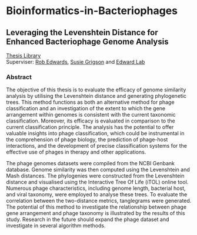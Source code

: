 # Bioinformatics-in-Bacteriophages
## Leveraging the Levenshtein Distance for Enhanced Bacteriophage Genome Analysis

[Thesis Library](https://flextra.flinders.edu.au/flex/public/rhd/view/e2950f68-74f7-472a-b083-42a83656b802/1) \
Superviser: [Rob Edwards](https://github.com/linsalrob), [Susie Grigson](https://github.com/susiegriggo) and [Edward Lab](https://github.com/linsalrob/EdwardsLab)

### Abstract
The objective of this thesis is to evaluate the efficacy of genome similarity analysis by utilising the Levenshtein distance and generating phylogenetic trees. This method functions as both an alternative method for phage classification and an investigation of the extent to which the gene arrangement within genomes is consistent with the current taxonomic classification. Moreover, its efficacy is evaluated in comparison to the current classification principle. The analysis has the potential to offer valuable insights into phage classification, which could be instrumental in the comprehension of phage biology, the prediction of phage-host interactions, and the development of precise classification systems for the effective use of phages in therapy and other applications.

The phage genomes datasets were compiled from the NCBI Genbank database. Genome similarity was then computed using the Levenshtein and Mash distances. The phylogenies were constructed from the Levenshtein distance and visualised using the Interactive Tree Of Life (iTOL) online tool. Numerous phage characteristics, including genome length, bacterial host, and viral taxonomy, were employed to analyse these trees. To evaluate the correlation between the two-distance metrics, tanglegrams were generated. The potential of this method to investigate the relationship between phage gene arrangement and phage taxonomy is illustrated by the results of this study. Research in the future should expand the phage dataset and investigate in several algorithm methods.
